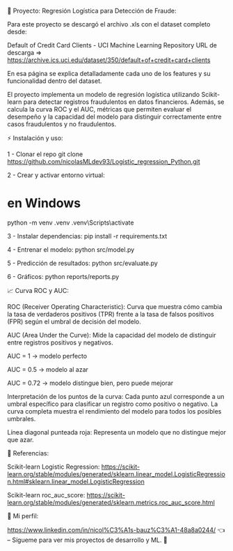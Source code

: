 📝 Proyecto: Regresión Logística para Detección de Fraude:

Para este proyecto se descargó el archivo .xls con el dataset completo desde:

Default of Credit Card Clients - UCI Machine Learning Repository
URL de descarga => https://archive.ics.uci.edu/dataset/350/default+of+credit+card+clients

En esa página se explica detalladamente cada uno de los features y su funcionalidad dentro del dataset.

El proyecto implementa un modelo de regresión logística utilizando Scikit-learn para detectar registros fraudulentos en datos financieros. Además, se calcula la curva ROC y el AUC, métricas que permiten evaluar el desempeño y la capacidad del modelo para distinguir correctamente entre casos fraudulentos y no fraudulentos.

⚡ Instalación y uso: 

1 - Clonar el repo
git clone https://github.com/nicolasMLdev93/Logistic_regression_Python.git

2 - Crear y activar entorno virtual:
# en Windows
python -m venv .venv
.venv\Scripts\activate

3 - Instalar dependencias:
pip install -r requirements.txt

4 - Entrenar el modelo:
python src/model.py

5 - Predicción de resultados:
python src/evaluate.py

6 - Gráficos:
python reports/reports.py

📈 Curva ROC y AUC:

ROC (Receiver Operating Characteristic):
Curva que muestra cómo cambia la tasa de verdaderos positivos (TPR) frente a la tasa de falsos positivos (FPR) según el umbral de decisión del modelo.

AUC (Area Under the Curve):
Mide la capacidad del modelo de distinguir entre registros positivos y negativos.

AUC = 1 → modelo perfecto

AUC = 0.5 → modelo al azar

AUC = 0.72 → modelo distingue bien, pero puede mejorar

Interpretación de los puntos de la curva:
Cada punto azul corresponde a un umbral específico para clasificar un registro como positivo o negativo.
La curva completa muestra el rendimiento del modelo para todos los posibles umbrales.

Línea diagonal punteada roja:
Representa un modelo que no distingue mejor que azar.

👀 Referencias:

Scikit-learn Logistic Regression:
https://scikit-learn.org/stable/modules/generated/sklearn.linear_model.LogisticRegression.html#sklearn.linear_model.LogisticRegression

Scikit-learn roc_auc_score:
https://scikit-learn.org/stable/modules/generated/sklearn.metrics.roc_auc_score.html


🧑 Mi perfil:

https://www.linkedin.com/in/nicol%C3%A1s-bauz%C3%A1-48a8a0244/ 👈 – Sígueme para ver mis proyectos de desarrollo y ML. 🚀
